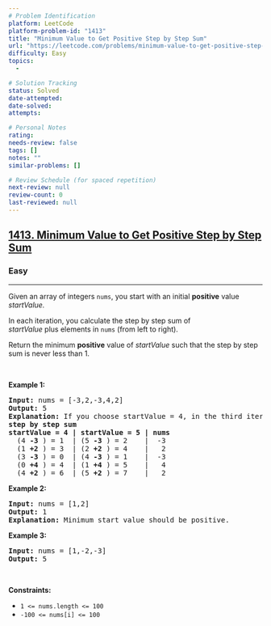 ```yaml
---
# Problem Identification
platform: LeetCode
platform-problem-id: "1413"
title: "Minimum Value to Get Positive Step by Step Sum"
url: "https://leetcode.com/problems/minimum-value-to-get-positive-step-by-step-sum/"
difficulty: Easy
topics:
  -

# Solution Tracking
status: Solved
date-attempted:
date-solved:
attempts:

# Personal Notes
rating:
needs-review: false
tags: []
notes: ""
similar-problems: []

# Review Schedule (for spaced repetition)
next-review: null
review-count: 0
last-reviewed: null
---
```


<h2><a href="https://leetcode.com/problems/minimum-value-to-get-positive-step-by-step-sum/">1413. Minimum Value to Get Positive Step by Step Sum</a></h2><h3>Easy</h3><hr><div><p>Given an array of integers&nbsp;<code>nums</code>, you start with an initial <strong>positive</strong> value <em>startValue</em><em>.</em></p>

<p>In each iteration, you calculate the step by step sum of <em>startValue</em>&nbsp;plus&nbsp;elements in <code>nums</code>&nbsp;(from left to right).</p>

<p>Return the minimum <strong>positive</strong> value of&nbsp;<em>startValue</em> such that the step by step sum is never less than 1.</p>

<p>&nbsp;</p>
<p><strong class="example">Example 1:</strong></p>

<pre><strong>Input:</strong> nums = [-3,2,-3,4,2]
<strong>Output:</strong> 5
<strong>Explanation: </strong>If you choose startValue = 4, in the third iteration your step by step sum is less than 1.
<strong>step by step sum</strong>
<strong>startValue = 4 | startValue = 5 | nums</strong>
  (4 <strong>-3</strong> ) = 1  | (5 <strong>-3</strong> ) = 2    |  -3
  (1 <strong>+2</strong> ) = 3  | (2 <strong>+2</strong> ) = 4    |   2
  (3 <strong>-3</strong> ) = 0  | (4 <strong>-3</strong> ) = 1    |  -3
  (0 <strong>+4</strong> ) = 4  | (1 <strong>+4</strong> ) = 5    |   4
  (4 <strong>+2</strong> ) = 6  | (5 <strong>+2</strong> ) = 7    |   2
</pre>

<p><strong class="example">Example 2:</strong></p>

<pre><strong>Input:</strong> nums = [1,2]
<strong>Output:</strong> 1
<strong>Explanation:</strong> Minimum start value should be positive. 
</pre>

<p><strong class="example">Example 3:</strong></p>

<pre><strong>Input:</strong> nums = [1,-2,-3]
<strong>Output:</strong> 5
</pre>

<p>&nbsp;</p>
<p><strong>Constraints:</strong></p>

<ul>
	<li><code>1 &lt;= nums.length &lt;= 100</code></li>
	<li><code>-100 &lt;= nums[i] &lt;= 100</code></li>
</ul>
</div>